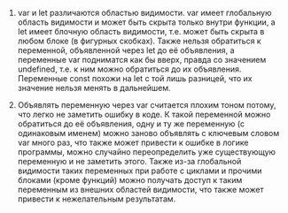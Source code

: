1. var и let различаются областью видимости. var имеет глобальную область видимости и может быть скрыта только внутри функции, а let имеет блочную область видимости, т.е. может быть скрыта в любом блоке (в фигурных скобках). Также нельзя обратиться к переменной, объявленной через let до её объявления, а переменные var подниматся как бы вверх, правда со значением undefined, т.е. к ним можно обратиться до их объявления.
Переменные const похожи на let с той лишь разницей, что их значение нельзя менять в дальнейшем.

2. Объявлять переменную через var считается плохим тоном потому, что легко не заметить ошибку в коде. К такой переменной можно обратиться до её объявления, одну и ту же переменную (с одинаковым именем) можно заново объявлять с ключевым словом var много раз, что также может привести к ошибке в логике программы, можно случайно переопределить уже существующую переменную и не заметить этого. Также из-за глобальной видимости таких переменных при работе с циклами и прочими блоками (кроме функций) можно получать доступ к таким переменным из внешних областей видимости, что также может привести к нежелательным результатам.